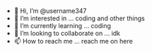 - 👋 Hi, I’m @username347
- 👀 I’m interested in ... coding and other things
- 🌱 I’m currently learning ... coding
- 💞️ I’m looking to collaborate on ... idk
- 📫 How to reach me ... reach me on here

<!---
username347/username347 is a ✨ special ✨ repository because its `README.md` (this file) appears on your GitHub profile.
You can click the Preview link to take a look at your changes.
--->
